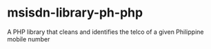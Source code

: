 msisdn-library-ph-php
=====================

A PHP library that cleans and identifies the telco of a given Philippine mobile number
